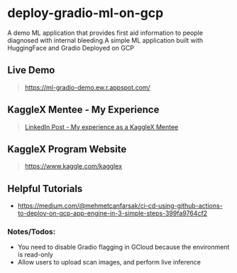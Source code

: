 # deploy-gradio-ml-on-gcp
A demo ML application that provides first aid information to people diagnosed with internal bleeding.A simple ML application built with HuggingFace and Gradio Deployed on GCP

## Live Demo
> https://ml-gradio-demo.ew.r.appspot.com/

## KaggleX Mentee - My Experience
> [LinkedIn Post - My experience as a KaggleX Mentee](https://www.linkedin.com/posts/emmanuel-katchy_kaggle-kagglex-bipoc-activity-7126311581159727105-QzS_?utm_source=share&utm_medium=member_desktop)

## KaggleX Program Website
> https://www.kaggle.com/kagglex
## Helpful Tutorials
 - https://medium.com/@mehmetcanfarsak/ci-cd-using-github-actions-to-deploy-on-gcp-app-engine-in-3-simple-steps-399fa9764cf2

### Notes/Todos:
  - You need to disable Gradio flagging in GCloud because the environment is read-only
  - Allow users to upload scan images, and perform live inference
